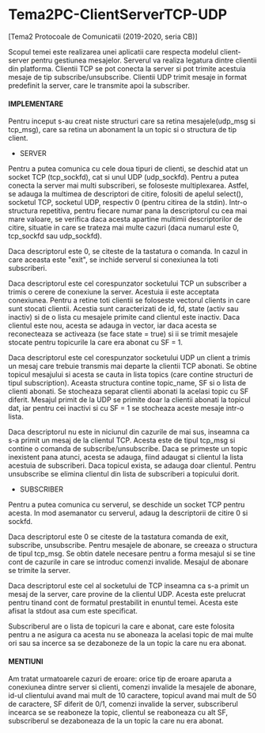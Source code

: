 # Tema2PC-ClientServerTCP-UDP
[Tema2 Protocoale de Comunicatii (2019-2020, seria CB)] 


Scopul temei este realizarea unei aplicatii care respecta modelul client-server
pentru gestiunea mesajelor. Serverul va realiza legatura dintre clientii din
platforma. Clientii TCP se pot conecta la server si pot trimite acestuia mesaje
de tip subscribe/unsubscribe. Clientii UDP trimit mesaje in format predefinit
la server, care le transmite apoi la subscriber.

#### IMPLEMENTARE
Pentru inceput s-au creat niste structuri care sa retina mesajele(udp_msg si 
tcp_msg), care sa retina un abonament la un topic si o structura de tip client.


- SERVER

Pentru a putea comunica cu cele doua tipuri de clienti, se deschid atat 
un socket TCP (tcp_sockfd), cat si unul UDP (udp_sockfd). Pentru a putea conecta
la server mai multi subscriberi, se foloseste multiplexarea. Astfel, se adauga 
la multimea de descriptori de citire, folositi de apelul select(), socketul TCP, 
socketul UDP, respectiv 0 (pentru citirea de la stdin). Intr-o structura 
repetitiva, pentru fiecare numar pana la descriptorul cu cea mai mare valoare,
se verifica daca acesta apartine multimii descriptorilor de citire, situatie
in care se trateza mai multe cazuri (daca numarul este 0, tcp_sockfd sau udp_sockfd).

Daca descriptorul este 0, se citeste de la tastatura o comanda. In cazul in care 
aceasta este "exit", se inchide serverul si conexiunea la toti subscriberi.

Daca descriptorul este cel corespunzator socketului TCP un subscriber a trimis
o cerere de conexiune la server. Acestuia ii este acceptata conexiunea. Pentru
a retine toti clientii se foloseste vectorul clients in care sunt stocati
clientii. Acestia sunt caracterizati de id, fd, state (activ sau inactiv) si de
o lista cu mesajele primite cand clientul este inactiv. Daca clientul este nou, 
acesta se adauga in vector, iar daca acesta se reconecteaza se activeaza 
(se face state = true) si ii se trimit mesajele stocate pentru topicurile la 
care era abonat cu SF = 1.

Daca descriptorul este cel corespunzator socketului UDP un client a trimis un
mesaj care trebuie transmis mai departe la clientii TCP abonati. Se obtine
topicul mesajului si acesta se cauta in lista topics (care contine structuri de 
tipul subscription). Aceasta structura contine topic_name, SF si o lista de 
clienti abonati. Se stocheaza separat clientii abonati la acelasi topic cu 
SF diferit. Mesajul primit de la UDP se primite doar la clientii abonati la
topicul dat, iar pentru cei inactivi si cu SF = 1 se stocheaza aceste mesaje
intr-o lista.

Daca descriptorul nu este in niciunul din cazurile de mai sus, inseamna ca
s-a primit un mesaj de la clientul TCP. Acesta este de tipul tcp_msg si 
contine o comanda de subscribe/unsubscribe. Daca se primeste un topic inexistent
pana atunci, acesta se adauga, fiind adaugat si clientul la lista acestuia de 
subscriberi. Daca topicul exista, se adauga doar clientul. Pentru unsubscribe 
se elimina clientul din lista de subscriberi a topicului dorit.



- SUBSCRIBER

Pentru a putea comunica cu serverul, se deschide un socket TCP pentru acesta.
In mod asemanator cu serverul, adaug la descriptorii de citire 0 si sockfd.

Daca descriptorul este 0 se citeste de la tastatura comanda de exit, subscribe,
unsubscribe. Pentru mesajele de abonare, se creeaza o structura de tipul tcp_msg.
Se obtin datele necesare pentru a forma mesajul si se tine cont de cazurile in
care se introduc comenzi invalide. Mesajul de abonare se trimite la server.

Daca descriptorul este cel al socketului de TCP inseamna ca s-a primit un
mesaj de la server, care provine de la clientul UDP. Acesta este prelucrat 
pentru tinand cont de formatul prestabilit in enuntul temei. Acesta este afisat
la stdout asa cum este specificat.

Subscriberul are o lista de topicuri la care e abonat, care este folosita pentru
a ne asigura ca acesta nu se aboneaza la acelasi topic de mai multe ori sau
sa incerce sa se dezaboneze de la un topic la care nu era abonat.

#### MENTIUNI

Am tratat urmatoarele cazuri de eroare: orice tip de eroare aparuta a conexiunea
dintre server si clienti, comenzi invalide la mesajele de abonare, id-ul clientului
avand mai mult de 10 caractere, topicul avand mai mult de 50 de caractere, SF diferit
de 0/1, comenzi invalide la server, subscriberul incearca se se reaboneze la topic,
clientul se reaboneaza cu alt SF, subscriberul se dezaboneaza de la un topic la care
nu era abonat.
